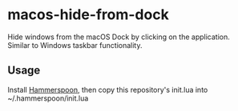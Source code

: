 # macos-hide-from-dock
Hide windows from the macOS Dock by clicking on the application.\
Similar to Windows taskbar functionality.

## Usage
Install [Hammerspoon](https://www.hammerspoon.org/), then copy this repository's init.lua into ~/.hammerspoon/init.lua
